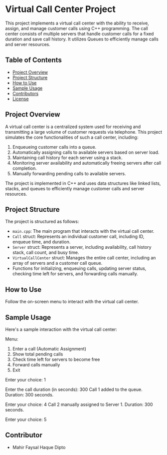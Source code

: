 # Virtual Call Center Project

This project implements a virtual call center with the ability to receive, assign, and manage customer calls using C++ programming. The call center consists of multiple servers that handle customer calls for a fixed duration and save call history. It utilizes Queues to efficiently manage calls and server resources.

## Table of Contents
- [Project Overview](#project-overview)
- [Project Structure](#project-structure)
- [How to Use](#how-to-use)
- [Sample Usage](#sample-usage)
- [Contributors](#contributors)
- [License](#license)

## Project Overview

A virtual call center is a centralized system used for receiving and transmitting a large volume of customer requests via telephone. This project simulates the core functionalities of such a call center, including:

1. Enqueueing customer calls into a queue.
2. Automatically assigning calls to available servers based on server load.
3. Maintaining call history for each server using a stack.
4. Monitoring server availability and automatically freeing servers after call completion.
5. Manually forwarding pending calls to available servers.

The project is implemented in C++ and uses data structures like linked lists, stacks, and queues to efficiently manage customer calls and server resources.

## Project Structure

The project is structured as follows:

- `main.cpp`: The main program that interacts with the virtual call center.
- `Call` struct: Represents an individual customer call, including ID, enqueue time, and duration.
- `Server` struct: Represents a server, including availability, call history stack, call count, and busy time.
- `VirtualCallCenter` struct: Manages the entire call center, including an array of servers and a customer call queue.
- Functions for initializing, enqueuing calls, updating server status, checking time left for servers, and forwarding calls manually.

## How to Use

Follow the on-screen menu to interact with the virtual call center.

## Sample Usage

Here's a sample interaction with the virtual call center:


Menu:
1. Enter a call (Automatic Assignment)
2. Show total pending calls
3. Check time left for servers to become free
4. Forward calls manually
5. Exit

Enter your choice: 1

Enter the call duration (in seconds): 300
Call 1 added to the queue. Duration: 300 seconds.


Enter your choice: 4
Call 2 manually assigned to Server 1. Duration: 300 seconds.


Enter your choice: 5


## Contributor

- Mahir Faysal Haque Dipto
